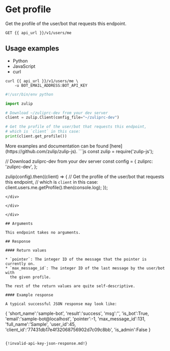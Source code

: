 # Get profile

Get the profile of the user/bot that requests this endpoint.

`GET {{ api_url }}/v1/users/me`

## Usage examples

<div class="code-section" markdown="1">
<ul class="nav">
<li data-language="python">Python</li>
<li data-language="javascript">JavaScript</li>
<li data-language="curl">curl</li>
</ul>
<div class="blocks">

<div data-language="curl" markdown="1">

```
curl {{ api_url }}/v1/users/me \
    -u BOT_EMAIL_ADDRESS:BOT_API_KEY
```

</div>

<div data-language="python" markdown="1">

```python
#!/usr/bin/env python

import zulip

# Download ~/zuliprc-dev from your dev server
client = zulip.Client(config_file="~/zuliprc-dev")

# Get the profile of the user/bot that requests this endpoint,
# which is `client` in this case:
print(client.get_profile())
```

</div>

<div data-language="javascript" markdown="1">
More examples and documentation can be found [here](https://github.com/zulip/zulip-js).
```js
const zulip = require('zulip-js');

// Download zuliprc-dev from your dev server
const config = {
    zuliprc: 'zuliprc-dev',
};

zulip(config).then((client) => {
    // Get the profile of the user/bot that requests this endpoint,
    // which is `client` in this case:
    client.users.me.getProfile().then(console.log);
});
```
</div>

</div>

</div>

## Arguments

This endpoint takes no arguments.

## Response

#### Return values

* `pointer`: The integer ID of the message that the pointer is currently on.
* `max_message_id`: The integer ID of the last message by the user/bot with
  the given profile.

The rest of the return values are quite self-descriptive.

#### Example response

A typical successful JSON response may look like:

```
{
    'short_name':'sample-bot',
    'result':'success',
    'msg':'',
    'is_bot':True,
    'email':'sample-bot@localhost',
    'pointer':-1,
    'max_message_id':131,
    'full_name':'Sample',
    'user_id':45,
    'client_id':'77431db17e4f32068756902d7c09c8bb',
    'is_admin':False
}
```

{!invalid-api-key-json-response.md!}
